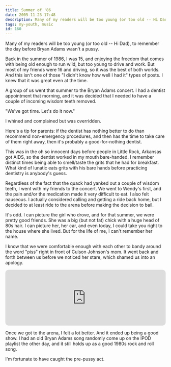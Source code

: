 ```yaml
---
title: Summer of '86
date: 2005-11-23 17:48
description: Many of my readers will be too young (or too old -- Hi Dad), to remember the day before Bryan Adams wasn't a pussy.  Back in the summer of 1986, I was 15, and enjoying the freedom that comes with being old enough to run wild, but too young to drive and work.  But most of my friends were 16 and driving, so it was the best of both worlds.  And this isn't one of those "I didn't know how well I had it" types of posts.  I knew that it was great even at the time.
tags: my-youth, music
id: 160
---
```

Many of my readers will be too young (or too old -- Hi Dad), to remember the day before Bryan Adams wasn't a pussy.

Back in the summer of 1986, I was 15, and enjoying the freedom that comes with being old enough to run wild, but too young to drive and work.  But most of my friends were 16 and driving, so it was the best of both worlds.  And this isn't one of those "I didn't know how well I had it" types of posts.  I knew that it was great even at the time.

A group of us went that summer to the Bryan Adams concert.  I had a dentist appointment that morning, and it was decided that I needed to have a couple of incoming wisdom teeth removed.  

"We've got time.  Let's do it now."

I whined and complained but was overridden.

Here's a tip for parents:  if the dentist has nothing better to do than recommend non-emergency procedures, and then has the time to take care of them right away, then it's probably a good-for-nothing dentist.

This was in the oh so innocent days before people in Little Rock, Arkansas got AIDS, so the dentist worked in my mouth bare-handed.  I remember distinct times being able to smell/taste the grits that he had for breakfast.  What kind of lunatic eats grits with his bare hands before practicing dentistry is anybody's guess.

Regardless of the fact that the quack had yanked out a couple of wisdom teeth, I went with my friends to the concert.  We went to Wendy's first, and the pain and/or the medication made it very difficult to eat.  I also felt nauseous.  I actually considered calling and getting a ride back home, but I decided to at least ride to the arena before making the decision to bail.

It's odd.  I can picture the girl who drove, and for that summer, we were pretty good friends.  She was a big (but not fat) chick with a huge head of 80s hair.  I can picture her, her car, and even today, I could take you right to the house where she lived.  But for the life of me, I can't remember her name.

I know that we were comfortable enough with each other to bandy around the word "piss" right in front of Culson Johnson's mom.  It went back and forth between us before we noticed her stare, which shamed us into an apology.

<iframe allow="autoplay *; encrypted-media *; fullscreen *; clipboard-write" frameborder="0" height="175" style="width:100%;max-width:660px;overflow:hidden;border-radius:10px;" sandbox="allow-forms allow-popups allow-same-origin allow-scripts allow-storage-access-by-user-activation allow-top-navigation-by-user-activation" src="https://embed.music.apple.com/us/album/aint-gonna-cry/1440823482?i=1440824125"></iframe>

Once we got to the arena, I felt a lot better.  And it ended up being a good show.  I had an old Bryan Adams song randomly come up on the IPOD playlist the other day, and it still holds up as a good 1980s rock and roll song.

I'm fortunate to have caught the pre-pussy act.
